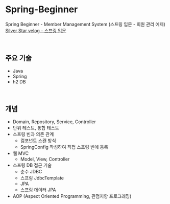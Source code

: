 # Spring-Beginner
Spring Beginner - Member Management System (스프링 입문 - 회원 관리 예제)
[Silver Star velog - 스프링 입문](https://velog.io/@silver_star/series/%EC%8A%A4%ED%94%84%EB%A7%81-%EC%9E%85%EB%AC%B8)

<br/>

## 주요 기술
* Java
* Spring
* h2 DB

<br/>

## 개념
* Domain, Repository, Service, Controller
* 단위 테스트, 통합 테스트
* 스프링 빈과 의존 관계
    * 컴포넌트 스캔 방식
    * SpringConfig 작성하여 직접 스프링 빈에 등록
* 웹 MVC
    * Model, View, Controller
* 스프링 DB 접근 기술
    * 순수 JDBC
    * 스프링 JdbcTemplate
    * JPA
    * 스프링 데이터 JPA
* AOP (Aspect Oriented Programming, 관점지향 프로그래밍)
